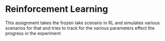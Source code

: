 # Reinforcement Learning

This assignment takes the frozen lake scenario in RL and simulates various scenarios for that and tries to track for the various parameters effect the progress in the experiment